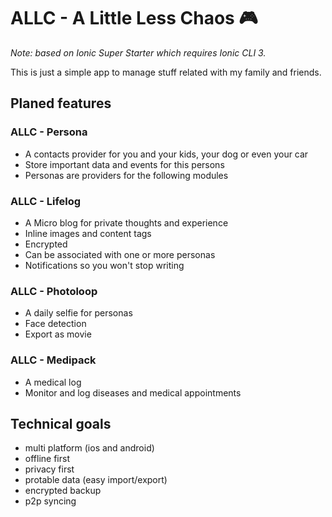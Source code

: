 # ALLC - A Little Less Chaos 🎮

_Note: based on Ionic Super Starter which requires Ionic CLI 3._

This is just a simple app to manage stuff related with my family and friends.

## Planed features 

### ALLC - Persona
* A contacts provider for you and your kids, your dog or even your car
* Store important data and events for this persons
* Personas are providers for the following modules

### ALLC - Lifelog
* A Micro blog for private thoughts and experience
* Inline images and content tags
* Encrypted
* Can be associated with one or more personas
* Notifications so you won't stop writing

### ALLC - Photoloop
* A daily selfie for personas
* Face detection
* Export as movie

### ALLC - Medipack
* A medical log
* Monitor and log diseases and medical appointments 


## Technical goals

* multi platform (ios and android)
* offline first
* privacy first
* protable data (easy import/export)
* encrypted backup
* p2p syncing

